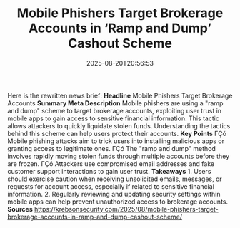 ﻿---
title: "Mobile Phishers Target Brokerage Accounts in ‘Ramp and Dump’ Cashout Scheme"
date: "2025-08-20T20:56:53"
category: "Markets"
summary: ""
slug: "mobile phishers target brokerage accounts in ramp and dump c"
source_urls:
  - "https://krebsonsecurity.com/2025/08/mobile-phishers-target-brokerage-accounts-in-ramp-and-dump-cashout-scheme/"
seo:
  title: "Mobile Phishers Target Brokerage Accounts in ‘Ramp and Dump’ Cashout Scheme | Hash n Hedge"
  description: ""
  keywords: ["news", "markets", "brief"]
---
Here is the rewritten news brief:  **Headline** Mobile Phishers Target Brokerage Accounts  **Summary Meta Description** Mobile phishers are using a "ramp and dump" scheme to target brokerage accounts, exploiting user trust in mobile apps to gain access to sensitive financial information. This tactic allows attackers to quickly liquidate stolen funds. Understanding the tactics behind this scheme can help users protect their accounts.  **Key Points**  ΓÇó Mobile phishing attacks aim to trick users into installing malicious apps or granting access to legitimate ones. ΓÇó The "ramp and dump" method involves rapidly moving stolen funds through multiple accounts before they are frozen. ΓÇó Attackers use compromised email addresses and fake customer support interactions to gain user trust.  **Takeaways**  1. Users should exercise caution when receiving unsolicited emails, messages, or requests for account access, especially if related to sensitive financial information. 2. Regularly reviewing and updating security settings within mobile apps can help prevent unauthorized access to brokerage accounts.  **Sources** https://krebsonsecurity.com/2025/08/mobile-phishers-target-brokerage-accounts-in-ramp-and-dump-cashout-scheme/ 
